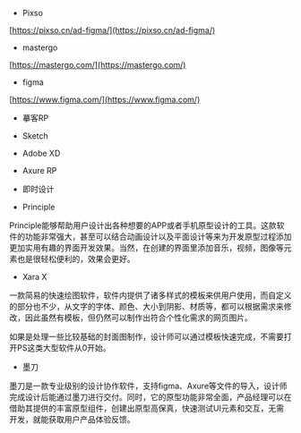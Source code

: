 

- Pixso

[https://pixso.cn/ad-figma/](https://pixso.cn/ad-figma/)  

- mastergo

[https://mastergo.com/](https://mastergo.com/)    

- figma

[https://www.figma.com/](https://www.figma.com/)  

- 摹客RP

- Sketch 

- Adobe XD

- Axure RP

- 即时设计

- Principle

Principle能够帮助用户设计出各种想要的APP或者手机原型设计的工具。这款软件的功能非常强大，甚至可以结合动画设计以及平面设计等来为开发原型过程添加更加实用有趣的界面开发效果。当然，在创建的界面里添加音乐，视频，图像等元素也是很轻松便利的，效果会更好。

- Xara X

一款简易的快速绘图软件，软件内提供了诸多样式的模板来供用户使用，而自定义的部分也不少，从文字的字体、颜色、大小到阴影、材质等，都可以根据需求来修改，因此虽然有模板，但仍然可以制作出符合个性化需求的网页图片。

如果是处理一些比较基础的封面图制作，设计师可以通过模板快速完成，不需要打开PS这类大型软件从0开始。

- 墨刀

墨刀是一款专业级别的设计协作软件，支持figma、Axure等文件的导入，设计师完成设计后能通过墨刀进行交付。同时，它的原型功能非常全面，产品经理可以在借助其提供的丰富原型组件，创建出原型高保真，快速测试UI元素和交互，无需开发，就能获取用户产品体验反馈。